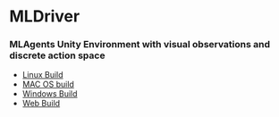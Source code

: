 # MLDriver

### MLAgents Unity Environment with visual observations and discrete action space

 - [Linux Build](https://github.com/koryakinp/MLDriver/releases/download/5.1/MLDriver_Linux_x86_64.zip)
 - [MAC OS build](https://github.com/koryakinp/MLDriver/releases/download/5.1/MLDriver_MAC_OS_X.zip)
 - [Windows Build](https://github.com/koryakinp/MLDriver/releases/download/5.1/MLDriver_Windows_x86_64.zip)
 - [Web Build](https://koryakinp.github.io/MLDriver)
